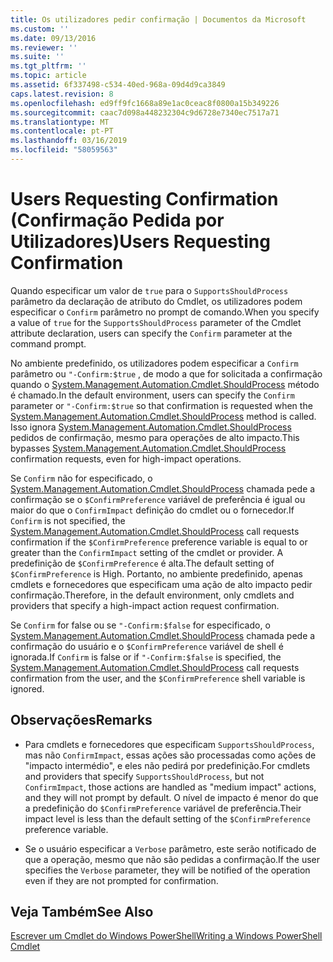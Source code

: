 ```yaml
---
title: Os utilizadores pedir confirmação | Documentos da Microsoft
ms.custom: ''
ms.date: 09/13/2016
ms.reviewer: ''
ms.suite: ''
ms.tgt_pltfrm: ''
ms.topic: article
ms.assetid: 6f337498-c534-40ed-968a-09d4d9ca3849
caps.latest.revision: 8
ms.openlocfilehash: ed9ff9fc1668a89e1ac0ceac8f0800a15b349226
ms.sourcegitcommit: caac7d098a448232304c9d6728e7340ec7517a71
ms.translationtype: MT
ms.contentlocale: pt-PT
ms.lasthandoff: 03/16/2019
ms.locfileid: "58059563"
---
```

# <a name="users-requesting-confirmation"></a><span data-ttu-id="01802-102">Users Requesting Confirmation (Confirmação Pedida por Utilizadores)</span><span class="sxs-lookup"><span data-stu-id="01802-102">Users Requesting Confirmation</span></span>

<span data-ttu-id="01802-103">Quando especificar um valor de `true` para o `SupportsShouldProcess` parâmetro da declaração de atributo do Cmdlet, os utilizadores podem especificar o `Confirm` parâmetro no prompt de comando.</span><span class="sxs-lookup"><span data-stu-id="01802-103">When you specify a value of `true` for the `SupportsShouldProcess` parameter of the Cmdlet attribute declaration, users can specify the `Confirm` parameter at the command prompt.</span></span>

<span data-ttu-id="01802-104">No ambiente predefinido, os utilizadores podem especificar a `Confirm` parâmetro ou `"-Confirm:$true` , de modo a que for solicitada a confirmação quando o [System.Management.Automation.Cmdlet.ShouldProcess](/dotnet/api/System.Management.Automation.Cmdlet.ShouldProcess) método é chamado.</span><span class="sxs-lookup"><span data-stu-id="01802-104">In the default environment, users can specify the `Confirm` parameter or `"-Confirm:$true` so that confirmation is requested when the [System.Management.Automation.Cmdlet.ShouldProcess](/dotnet/api/System.Management.Automation.Cmdlet.ShouldProcess) method is called.</span></span> <span data-ttu-id="01802-105">Isso ignora [System.Management.Automation.Cmdlet.ShouldProcess](/dotnet/api/System.Management.Automation.Cmdlet.ShouldProcess) pedidos de confirmação, mesmo para operações de alto impacto.</span><span class="sxs-lookup"><span data-stu-id="01802-105">This bypasses [System.Management.Automation.Cmdlet.ShouldProcess](/dotnet/api/System.Management.Automation.Cmdlet.ShouldProcess) confirmation requests, even for high-impact operations.</span></span>

<span data-ttu-id="01802-106">Se `Confirm` não for especificado, o [System.Management.Automation.Cmdlet.ShouldProcess](/dotnet/api/System.Management.Automation.Cmdlet.ShouldProcess) chamada pede a confirmação se o `$ConfirmPreference` variável de preferência é igual ou maior do que o `ConfirmImpact` definição do cmdlet ou o fornecedor.</span><span class="sxs-lookup"><span data-stu-id="01802-106">If `Confirm` is not specified, the [System.Management.Automation.Cmdlet.ShouldProcess](/dotnet/api/System.Management.Automation.Cmdlet.ShouldProcess) call requests confirmation if the `$ConfirmPreference` preference variable is equal to or greater than the `ConfirmImpact` setting of the cmdlet or provider.</span></span> <span data-ttu-id="01802-107">A predefinição de `$ConfirmPreference` é alta.</span><span class="sxs-lookup"><span data-stu-id="01802-107">The default setting of `$ConfirmPreference` is High.</span></span> <span data-ttu-id="01802-108">Portanto, no ambiente predefinido, apenas cmdlets e fornecedores que especificam uma ação de alto impacto pedir confirmação.</span><span class="sxs-lookup"><span data-stu-id="01802-108">Therefore, in the default environment, only cmdlets and providers that specify a high-impact action request confirmation.</span></span>

<span data-ttu-id="01802-109">Se `Confirm` for false ou se `"-Confirm:$false` for especificado, o [System.Management.Automation.Cmdlet.ShouldProcess](/dotnet/api/System.Management.Automation.Cmdlet.ShouldProcess) chamada pede a confirmação do usuário e o `$ConfirmPreference` variável de shell é ignorada.</span><span class="sxs-lookup"><span data-stu-id="01802-109">If `Confirm` is false or if `"-Confirm:$false` is specified, the [System.Management.Automation.Cmdlet.ShouldProcess](/dotnet/api/System.Management.Automation.Cmdlet.ShouldProcess) call requests confirmation from the user, and the `$ConfirmPreference` shell variable is ignored.</span></span>

## <a name="remarks"></a><span data-ttu-id="01802-110">Observações</span><span class="sxs-lookup"><span data-stu-id="01802-110">Remarks</span></span>

- <span data-ttu-id="01802-111">Para cmdlets e fornecedores que especificam `SupportsShouldProcess`, mas não `ConfirmImpact`, essas ações são processadas como ações de "impacto intermédio", e eles não pedirá por predefinição.</span><span class="sxs-lookup"><span data-stu-id="01802-111">For cmdlets and providers that specify `SupportsShouldProcess`, but not `ConfirmImpact`, those actions are handled as "medium impact" actions, and they will not prompt by default.</span></span> <span data-ttu-id="01802-112">O nível de impacto é menor do que a predefinição do `$ConfirmPreference` variável de preferência.</span><span class="sxs-lookup"><span data-stu-id="01802-112">Their impact level is less than the default setting of the `$ConfirmPreference` preference variable.</span></span>

- <span data-ttu-id="01802-113">Se o usuário especificar a `Verbose` parâmetro, este serão notificado de que a operação, mesmo que não são pedidas a confirmação.</span><span class="sxs-lookup"><span data-stu-id="01802-113">If the user specifies the `Verbose` parameter, they will be notified of the operation even if they are not prompted for confirmation.</span></span>

## <a name="see-also"></a><span data-ttu-id="01802-114">Veja Também</span><span class="sxs-lookup"><span data-stu-id="01802-114">See Also</span></span>

[<span data-ttu-id="01802-115">Escrever um Cmdlet do Windows PowerShell</span><span class="sxs-lookup"><span data-stu-id="01802-115">Writing a Windows PowerShell Cmdlet</span></span>](./writing-a-windows-powershell-cmdlet.md)
